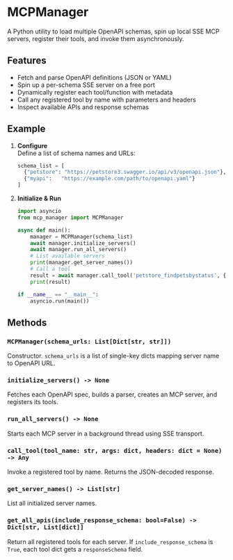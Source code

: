 # MCPManager

A Python utility to load multiple OpenAPI schemas, spin up local SSE MCP servers, register their tools, and invoke them asynchronously.

## Features

- Fetch and parse OpenAPI definitions (JSON or YAML)
- Spin up a per-schema SSE server on a free port
- Dynamically register each tool/function with metadata
- Call any registered tool by name with parameters and headers
- Inspect available APIs and response schemas


## Example

1. **Configure**  
   Define a list of schema names and URLs:
   ```python
   schema_list = [
     {"petstore": "https://petstore3.swagger.io/api/v3/openapi.json"},
     {"myapi":   "https://example.com/path/to/openapi.yaml"}
   ]
   ```

2. **Initialize & Run**  
   ```python
   import asyncio
   from mcp_manager import MCPManager

   async def main():
       manager = MCPManager(schema_list)
       await manager.initialize_servers()
       await manager.run_all_servers()
       # List available servers
       print(manager.get_server_names())
       # Call a tool
       result = await manager.call_tool('petstore_findpetsbystatus', {"status": "available"})
       print(result)

   if __name__ == "__main__":
       asyncio.run(main())
   ```



## Methods

### `MCPManager(schema_urls: List[Dict[str, str]])`

Constructor. `schema_urls` is a list of single-key dicts mapping server name to OpenAPI URL.

### `initialize_servers() -> None`

Fetches each OpenAPI spec, builds a parser, creates an MCP server, and registers its tools.

### `run_all_servers() -> None`

Starts each MCP server in a background thread using SSE transport.

### `call_tool(tool_name: str, args: dict, headers: dict = None) -> Any`

Invoke a registered tool by name. Returns the JSON-decoded response.

### `get_server_names() -> List[str]`

List all initialized server names.

### `get_all_apis(include_response_schema: bool=False) -> Dict[str, List[dict]]`

Return all registered tools for each server. If `include_response_schema` is `True`, each tool dict gets a `responseSchema` field.
